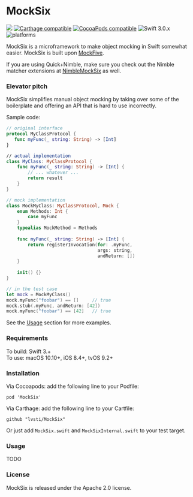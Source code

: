 # MockSix 

[![](https://travis-ci.org/lvsti/MockSix.svg?branch=master)](https://travis-ci.org/lvsti/MockSix/builds/188693467)
[![Carthage compatible](https://img.shields.io/badge/Carthage-compatible-4BC51D.svg?style=flat)](https://github.com/Carthage/Carthage)
[![CocoaPods compatible](https://img.shields.io/cocoapods/v/MockSix.svg)](https://cocoapods.org/pods/MockSix)
![Swift 3.0.x](https://img.shields.io/badge/Swift-3.0.x-orange.svg)
![platforms](https://img.shields.io/badge/platforms-iOS%20%7C%20OS%20X%20%7C%20tvOS%20-lightgrey.svg)

MockSix is a microframework to make object mocking in Swift somewhat easier. MockSix is built upon [MockFive](https://github.com/DeliciousRaspberryPi/MockFive).

If you are using Quick+Nimble, make sure you check out the Nimble matcher extensions at [NimbleMockSix](https://github.com/lvsti/NimbleMockSix) as well.

### Elevator pitch

MockSix simplifies manual object mocking by taking over some of the boilerplate and offering an API that is hard to use incorrectly.

Sample code:

```swift
// original interface
protocol MyClassProtocol {
   func myFunc(_ string: String) -> [Int]
}

// actual implementation
class MyClass: MyClassProtocol {
    func myFunc(_ string: String) -> [Int] {
        // ... whatever ...
        return result
    }
}

// mock implementation
class MockMyClass: MyClassProtocol, Mock {
    enum Methods: Int {
        case myFunc
    }    
    typealias MockMethod = Methods
    
    func myFunc(_ string: String) -> [Int] {
        return registerInvocation(for: .myFunc, 
                                  args: string, 
                                  andReturn: [])
    }
    
    init() {}
}

// in the test case
let mock = MockMyClass()
mock.myFunc("foobar") == []     // true
mock.stub(.myFunc, andReturn: [42])
mock.myFunc("foobar") == [42]   // true
```

See the [Usage](#usage) section for more examples.

### Requirements

To build: Swift 3.+ <br/>
To use: macOS 10.10+, iOS 8.4+, tvOS 9.2+

### Installation

Via Cocoapods: add the following line to your Podfile:

```
pod 'MockSix'
```

Via Carthage: add the following line to your Cartfile:

```
github "lvsti/MockSix"
```

Or just add `MockSix.swift` and `MockSixInternal.swift` to your test target.

### Usage

TODO

### License

MockSix is released under the Apache 2.0 license.